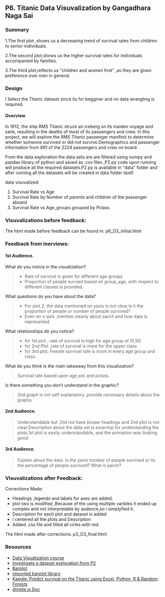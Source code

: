 ## P6.  Titanic Data Visuvalization by Gangadhara Naga Sai

### Summary
1.The first plot ,shows us a decreasing trend of survival rates from children to senior individuals.

2.The second plot,shows us the higher survival rates for individuals accompanied by families.

3.The third plot,reflects us "children and women first" ,as they are given preference over men in general.

### Design
I Select the Titanic dataset since its for begginer and no data wrangling is required.
#### Overview
In 1912, the ship RMS Titanic struck an iceberg on its maiden voyage and sank, resulting in the deaths of most of its    passengers and crew. In this project, we will explore the RMS Titanic passenger manifest to determine whether someone survived or did not survive.Demographics and passenger information from 891 of the 2224 passengers and crew on board. 

From the data exploration the data sets are are filtered using numpy and pandas library of python and saved as .csv files ,P2.py code 
upon running will produce all the required datasets.P2.py is available in "data" folder and after running all the datasets will be created in data folder itself.

data visuvalized:
1. Survival Rate vs Age
2. Survival Rate by Number of parents and children of the passenger aboard
3. Survival Rate vs Age_groups grouped by Pclass


### Visuvalizations before feedback:
The html made before feedback can be found in: p6_D3_initial.html

### Feedback from inerviews:


#### 1st Audience. 
What do you notice in the visualization?
> - Rate of survival is given for different age groups
>- Proportion of people survied based on group_age, with respect to different classes is provided.

What questions do you have about the data?
>- For plot 2, the data mentioned on yaxis is not clear,Is it the proportion of people or number of people survived?
>- Even on x-axis ,mention clearly about parch and how data is represented

What relationships do you notice?
> - for 1st plot , rate of survival is high for age group of (0,10)
> - for 2nd Plot ,rate of survival is more for the upper class
> - for 3rd plot, Female survival rate is more in every age group and class.

What do you think is the main takeaway from this visualization?
> Survival rate based upon age,sex and pclass.

Is there something you don’t understand in the graphic?
> 2nd graph is not self explanatory ,provide necessary details about the graphs.

#### 2nd Audience.

> Understandable but ,Did not have proper headings and 2nd plot is not clear.Description about the data set is essential for understanding the plots.1st plot is easily understandable, and the animation was looking good.

####  3rd Audience.

> Explain about the data.
> Is the yaxis number of people survived or its the percentage of people survived?
> What is parch?



### Visuvalizations after Feedback:
Corrections Made:

- Headings ,legends and labels for axes are added.
- plot two is modified ,Because of the using multiple varibles it ended up complex and not interpretable by audence,so i simplyfied it.
- Description for each plot and dataset is added
- I centered all the plots and Description
- Added .css file and filled all cirles with red.


The html made after corrections: p3_D3_final.html


### Resources


- [Data Visualization course](https://www.udacity.com/course/viewer#!/c-ud507-nd)
- [Investigate a dataset exploration from P2](https://github.com/gangadhara691/P2_Investigate_Data)
- [Barplot](http://stackoverflow.com/questions/25478673/add-colors-to-dimple-js-bar-chart-based-on-value-and-add-goal-line)
- [imported barplot library](http://dimplejs.org/examples_viewer.html?id=bars_vertical_grouped_stacked)
- [Kaggle: Predict survival on the Titanic using Excel, Python, R & Random Forests](https://www.kaggle.com/c/titanic)
- [dimple.js Doc](http://dimplejs.org/)

